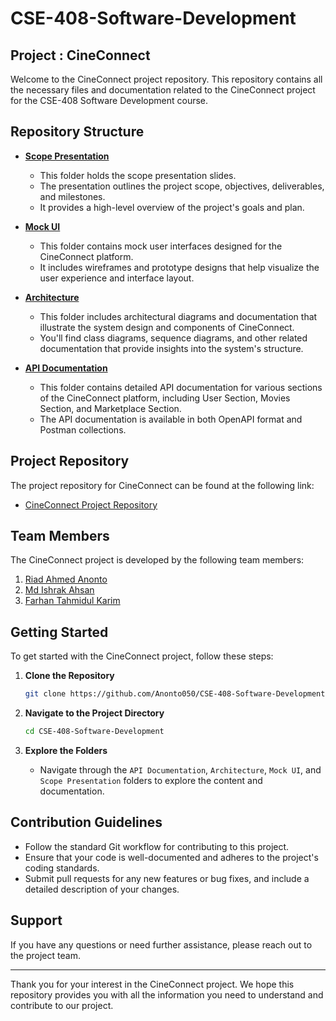 # CSE-408-Software-Development

## Project : CineConnect 

Welcome to the CineConnect project repository. This repository contains all the necessary files and documentation related to the CineConnect project for the CSE-408 Software Development course.

## Repository Structure

- **[Scope Presentation](https://github.com/Anonto050/CSE-408-Software-Development/tree/main/Scope%20presentation)**
  - This folder holds the scope presentation slides.
  - The presentation outlines the project scope, objectives, deliverables, and milestones.
  - It provides a high-level overview of the project's goals and plan.
 
- **[Mock UI](https://github.com/Anonto050/CSE-408-Software-Development/tree/main/Mock%20UI)**
  - This folder contains mock user interfaces designed for the CineConnect platform.
  - It includes wireframes and prototype designs that help visualize the user experience and interface layout.
 
- **[Architecture](https://github.com/Anonto050/CSE-408-Software-Development/tree/main/Architecture)**
  - This folder includes architectural diagrams and documentation that illustrate the system design and components of CineConnect.
  - You'll find class diagrams, sequence diagrams, and other related documentation that provide insights into the system's structure.
    
- **[API Documentation](https://github.com/Anonto050/CSE-408-Software-Development/tree/main/API%20Documentation)**
  - This folder contains detailed API documentation for various sections of the CineConnect platform, including User Section, Movies Section, and Marketplace Section.
  - The API documentation is available in both OpenAPI format and Postman collections.




## Project Repository

The project repository for CineConnect can be found at the following link:
- [CineConnect Project Repository](https://github.com/Anonto050/CSE-408-Software-Development/tree/main)

## Team Members

The CineConnect project is developed by the following team members:
1. [Riad Ahmed Anonto](https://github.com/Anonto050)
2. [Md Ishrak Ahsan](https://github.com/ishrak26)
3. [Farhan Tahmidul Karim](https://github.com/farhanitrate35)

## Getting Started

To get started with the CineConnect project, follow these steps:

1. **Clone the Repository**
   ```bash
   git clone https://github.com/Anonto050/CSE-408-Software-Development.git
   ```
   
2. **Navigate to the Project Directory**
   ```bash
   cd CSE-408-Software-Development
   ```

3. **Explore the Folders**
   - Navigate through the `API Documentation`, `Architecture`, `Mock UI`, and `Scope Presentation` folders to explore the content and documentation.

## Contribution Guidelines

- Follow the standard Git workflow for contributing to this project.
- Ensure that your code is well-documented and adheres to the project's coding standards.
- Submit pull requests for any new features or bug fixes, and include a detailed description of your changes.

## Support

If you have any questions or need further assistance, please reach out to the project team.

---

Thank you for your interest in the CineConnect project. We hope this repository provides you with all the information you need to understand and contribute to our project.
